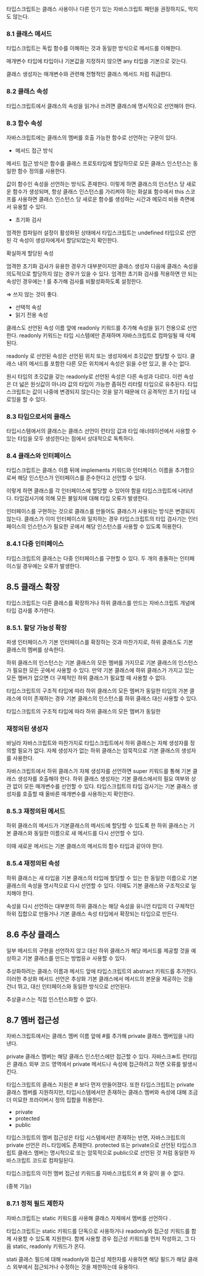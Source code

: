 타입스크립트는 클래스 사용이나 다른 인기 있는 자바스크립트 패턴을 권장하지도, 막지도 않는다. 

### 8.1 클래스 메서드

타입스크립트는 독립 함수를 이해하는 것과 동일한 방식으로 메서드를 이해한다. 

매개변수 타입에 타입이나 기본값을 지정하지 않으면 any 타입을 기본으로 갖는다. 

클래스 생성자는 매개변수와 관련해 전형적인 클래스 메서드 처럼 취급한다. 

### 8.2 클래스 속성

타입스크립트에서 클래스의 속성을 읽거나 쓰려면 클래스에 명시적으로 선언해야 한다. 

### 8.3 함수 속성

자바스크립트에는 클래스의 멤버를 호출 가능한 함수로 선언하는 구문이 있다.

- 메서드 접근 방식

메서드 접근 방식은 함수를 클래스 프로토타입에 할당하므로 모든 클래스 인스턴스는 동일한 함수 정의를 사용한다. 

값이 함수인 속성을 선언하는 방식도 존재한다. 이렇게 하면 클래스의 인스턴스 당 새로운 함수가 생성되며, 항상 클래스 인스턴스를 가리켜야 하는 화살표 함수에서 this 스코프를 사용하면 클래스 인스턴스 당 새로운 함수를 생성하는 시간과 메모리 비용 측면에서 유용할 수 있다. 

- 초기화 검사

엄격한 컴파일러 설정이 활성화된 상태에서 타입스크립트는 undefined 타입으로 선언된 각 속성이 생성자에게서 할당되었는지 확인한다.

확실하게 할당된 속성

엄격한 초기화 검사가 유용한 경우가 대부분이지만 클래스 생성자 다음에 클래스 속성을 의도적으로 할당하지 않는 경우가 있을 수 있다. 엄격한 초기화 검사를 적용하면 안 되는 속성인 경우에는 ! 를 추가해 검사를 비활성화하도록 설정한다. 

⇒ 쓰지 않는 것이 좋다.

- 선택적 속성
- 읽기 전용 속성

클래스도 선언된 속성 이름 앞에 readonly 키워드를 추가해 속성을 읽기 전용으로 선언한다. readonly 키워드는 타입 시스템에만 존재하며 자바스크립트로 컴파일될 때 삭제된다. 

readonly 로 선언된 속성은 선언된 위치 또는 생성자에서 초깃값만 할당할 수 있다. 클래스 내의 메서드를 포함한 다른 모든 위치에서 속성은 읽을 수만 있고, 쓸 수는 없다. 

원시 타입의 초깃값을 갖는 readonly로 선언된 속성은 다른 속성과 다르다. 이런 속성은 더 넓은 원싯값이 아니라 값의 타입이 가능한 좁혀진 리터럴 타입으로 유추된다. 타입스크립트는 값이 나중에 변경되지 않는다는 것을 알기 때문에 더 공격적인 초기 타입 내로잉을 할 수 있다. 

### 8.3 타입으로서의 클래스

타입시스템에서의 클래스는 클래스 선언이 런타임 값과 타입 애너테이션에서 사용할 수 있는 타입을 모두 생성한다는 점에서 상대적으로 독특하다. 

### 8.4 클래스와 인터페이스

타입스크립트는 클래스 이름 뒤에 implements 키워드와 인터페이스 이름을 추가함으로써 해당 인스턴스가 인터페이스를 준수한다고 선언할 수 있다. 

이렇게 하면 클래스를 각 인터페이스에 할당할 수 있어야 함을 타입스크립트에 나타낸다. 타입검사기에 의해 모든 불일치에 대해 타입 오류가 발생한다. 

인터페이스를 구현하는 것으로 클래스를 만들어도 클래스가 사용되는 방식은 변경되지 않는다. 클래스가 이미 인터페이스와 일치하는 경우 타입스크립트의 타입 검사기는 인터페이스의 인스턴스가 필요한 곳에서 해당 인스턴스를 사용할 수 있도록 허용한다. 

### 8.4.1 다중 인터페이스

타입스크립트의 클래스는 다중 인터페이스를 구현할 수 있다. 두 개의 충돌하는 인터페이스일 경우에는 오류가 발생한다. 

## 8.5 클래스 확장

타입스크립트는 다른 클래스를 확장하거나 하위 클래스를 만드는 자바스크립트 개념에 타입 검사를 추가한다.

### 8.5.1. 할당 가능성 확장

파생 인터페이스가 기본 인터페이스를 확장하는 것과 마찬가지로, 하위 클래스도 기본 클래스의 멤버를 상속한다. 

하위 클래스의 인스턴스는 기본 클래스의 모든 멤버를 가지므로 기본 클래스의 인스턴스가 필요한 모든 곳에서 사용할 수 있다. 만약 기본 클래스에 하위 클래스가 가지고 있는 모든 멤버가 없으면 더 구체적인 하위 클래스가 필요할 때 사용할 수 없다. 

타입스크립트의 구조적 타입에 따라 하위 클래스의 모든 멤버가 동일한 타입의 가본 클래스에 이미 존재하는 경우 기본 클래스의 인스턴스를 하위 클래스 대신 사용할 수 있다. 

타입스크립트의 구조적 타입에 따라 하위 클래스의 모든 멤버가 동일한 

### 재정의된 생성자

바닐라 자바스크립트와 마찬가지로 타입스크립트에서 하위 클래스는 자체 생성자를 정의할 필요가 없다. 자체 생성자가 없는 하위 클래스는 암묵적으로 기본 클래스의 생성자를 사용한다. 

자바스크립트에서 하위 클래스가 자체 생성자를 선언하면 super 키워드를 통해 기본 클래스 생성자를 호출해야 한다. 하위 클래스 생성자는 기본 클래스에서의 필요 여부와 상관 없이 모든 매개변수를 선언할 수 있다. 타입스크립트의 타입 검사기는 기본 클래스 생성자를 호출할 때 올바른 매개변수를 사용하는지 확인한다. 

### 8.5.3 재정의된 메서드

하위 클래스의 메서드가 기본클래스의 메서드에 할당할 수 있도록 한 하위 클래스는 기본 클래스와 동일한 이름으로 새 메서드를 다시 선언할 수 있다. 

이때 새로운 메서드는 기본 클래스의 메서드의 함수 타입과 같아야 한다. 

### 8.5.4 재정의된 속성

하위 클래스는 새 타입을 기본 클래스의 타입에 할당할 수 있는 한 동일한 이름으로 기본 클래스의 속성을 명시적으로 다시 선언할 수 있다. 이때도 기본 클래스와 구조적으로 일치해야 한다.

속성을 다시 선언하는 대부분의 하위 클래스는 해당 속성을 유니언 타입의 더 구체적인 하위 집합으로 만들거나 기본 클래스 속성 타입에서 확장되는 타입으로 만든다. 

## 8.6 추상 클래스

일부 메서드의 구현을 선언하지 않고 대신 하위 클래스가 해당 메서드를 제공할 것을 예상하고 기본 클래스를 만드는 방법응ㄹ 사용할 수 있다.

추상화하려는 클래스 이름과 메서드 앞에 타입스크립트의 abstract 키워드를 추가한다. 이러한 추상화 메서드 선언은 추상화 기본 클래스에서 메서드의 본문을 제공하는 것을 건너 뛰고, 대신 인터페이스와 동일한 방식으로 선언된다. 

추상클ㄹ스는 직접 인스턴스화할 수 없다. 

## 8.7 멤버 접근성

자바스크립트에서는 클래스 멤버 이름 앞에 #를 추가해 private 클래스 멤버임을 나타낸다.

private 클래스 멤버는 해당 클래스 인스턴스에만 접근할 수 있다. 자바스크ㄼ트 런타임은 클래스 외부 코드 영역에서 private 메서드나 속성에 접근하려고 하면 오류를 발생시킨다. 

타입스크립트의 클래스 지원은 # 보다 먼저 만들어졌다. 또한 타입스크립트는 private 클래스 멤버를 지원하지만, 타입시스템에서만 존재하는 클래스 멤버와 속성에 대해 조금 더 미묘한 프라이버시 정의 집합을 허용한다.

- private
- protected
- public

타입스크립트의 멤버 접근성은 타입 시스템에서만 존재하는 반면, 자바스크립트의 private 선언은 러ㄴ타임에도 존재한다. protected 또는 private으로 선언된 타입스크립트 클래스 멤버는 명시적으로 또는 암묵적으로 public으로 선언된 것 처럼 동일한 자바스크립트 코드로 컴파일된다.

타입스크립트의 이전 멤버 접근성 키워드를 자바스크립트의 # 와 같이 쓸 수 없다. 

(중복 기능)

### 8.7.1 정적 필드 제한자

자바스크립트는 static 키워드를 사용해 클래스 자체에서 멤버를 선언하다 .

타입스크립트는 static 키워드를 단독으로 사용하거나 readonly와 접근성 키워드를 함께 사용할 수 있도록 지원한다. 함께 사용할 경우 접근성 키워드를 먼저 작성하고, 그 다음 static, readonly 키워드가 온다.

stati 클래스 필드에 대해 readonly와 접근성 제한자를 사용하면 해당 필드가 해당 클래스 외부에서 접근되거나 수정하는 것을 제한하는데 유용하다.
